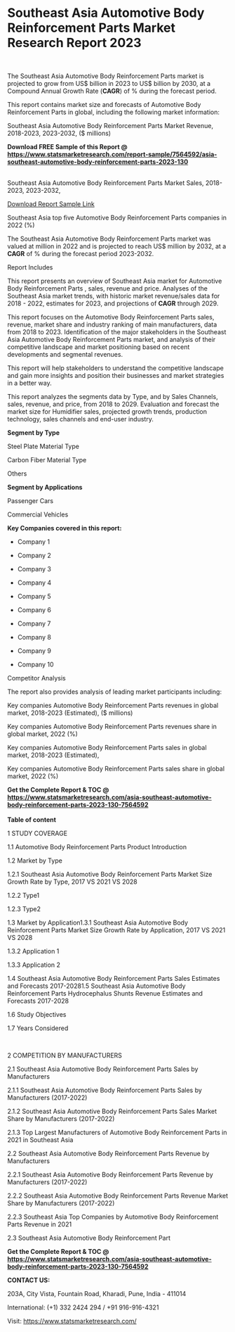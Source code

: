 <h1>Southeast Asia Automotive Body Reinforcement Parts Market Research Report 2023</h1><br/><p>The Southeast Asia Automotive Body Reinforcement Parts market is projected to grow from US$ billion in 2023 to US$ billion by 2030, at a Compound Annual Growth Rate (<strong>CAGR</strong>) of % during the forecast period.</p><p>
 
 This report contains market size and forecasts of Automotive Body Reinforcement Parts in global, including the following market information:</p><p>
 
 Southeast Asia Automotive Body Reinforcement Parts Market Revenue, 2018-2023, 2023-2032, ($ millions)</p><div><b>Download FREE Sample of this Report @ <a href="https://www.statsmarketresearch.com/download-free-sample/7564592/asia-southeast-automotive-body-reinforcement-parts-2023-130">https://www.statsmarketresearch.com/report-sample/7564592/asia-southeast-automotive-body-reinforcement-parts-2023-130</a></b></div><br><p>
 
 Southeast Asia Automotive Body Reinforcement Parts Market Sales, 2018-2023, 2023-2032,</p><p><a href="https://www.statsmarketresearch.com/download-free-sample/7564592/asia-southeast-automotive-body-reinforcement-parts-2023-130">Download Report Sample Link</a></p><p>
 
 Southeast Asia top five Automotive Body Reinforcement Parts companies in 2022 (%)</p><p>
 
 The Southeast Asia Automotive Body Reinforcement Parts market was valued at million in 2022 and is projected to reach US$ million by 2032, at a <strong>CAGR</strong> of % during the forecast period 2023-2032.</p><p>
 
 Report Includes</p><p>
 
 This report presents an overview of Southeast Asia market for Automotive Body Reinforcement Parts , sales, revenue and price. Analyses of the Southeast Asia market trends, with historic market revenue/sales data for 2018 - 2022, estimates for 2023, and projections of <strong>CAGR</strong> through 2029.</p><p>
 
 This report focuses on the Automotive Body Reinforcement Parts sales, revenue, market share and industry ranking of main manufacturers, data from 2018 to 2023. Identification of the major stakeholders in the Southeast Asia Automotive Body Reinforcement Parts market, and analysis of their competitive landscape and market positioning based on recent developments and segmental revenues.</p><p>
 
 This report will help stakeholders to understand the competitive landscape and gain more insights and position their businesses and market strategies in a better way.</p><p>
 
 This report analyzes the segments data by Type, and by Sales Channels, sales, revenue, and price, from 2018 to 2029. Evaluation and forecast the market size for Humidifier sales, projected growth trends, production technology, sales channels and end-user industry.</p><p>
 
  <strong>Segment by Type</strong></p><p>
 
 Steel Plate Material Type</p><p>Carbon Fiber Material Type</p><p>Others</p><p>
 
 <strong> Segment <strong><strong>by Applications</strong></strong></strong></p><p>
 
 Passenger Cars</p><p>Commercial Vehicles</p><p><strong>Key Companies covered in this report:</strong></p><p>
 
 </p><ul><p></p><li>Company 1</li><p></p><li>Company 2</li><p></p><li>Company 3</li><p></p><li>Company 4</li><p></p><li>Company 5</li><p></p><li>Company 6</li><p></p><li>Company 7</li><p></p><li>Company 8</li><p></p><li>Company 9</li><p></p><li>Company 10</li><p></p></ul><p>Competitor Analysis</p><p>
 
 The report also provides analysis of leading market participants including:</p><p>
 
 Key companies Automotive Body Reinforcement Parts revenues in global market, 2018-2023 (Estimated), ($ millions)</p><p>
 
 Key companies Automotive Body Reinforcement Parts revenues share in global market, 2022 (%)</p><p>
 
 Key companies Automotive Body Reinforcement Parts sales in global market, 2018-2023 (Estimated),</p><p>
 
 Key companies Automotive Body Reinforcement Parts sales share in global market, 2022 (%)</p><div><b>Get the Complete Report & TOC @ <a href="https://www.statsmarketresearch.com/asia-southeast-automotive-body-reinforcement-parts-2023-130-7564592">https://www.statsmarketresearch.com/asia-southeast-automotive-body-reinforcement-parts-2023-130-7564592</a></b></div><br><b>Table of content</b><p>1 STUDY COVERAGE<br />
 
 1.1 Automotive Body Reinforcement Parts Product Introduction<br />
 
 1.2 Market by Type<br />
 
 1.2.1 Southeast Asia Automotive Body Reinforcement Parts Market Size Growth Rate by Type, 2017 VS 2021 VS 2028<br />
 
 1.2.2 Type1<br />
 
 1.2.3 Type2<br />
 
 1.3 Market by Application1.3.1 Southeast Asia Automotive Body Reinforcement Parts Market Size Growth Rate by Application, 2017 VS 2021 VS 2028<br />
 
 1.3.2 Application 1<br />
 
 1.3.3 Application 2<br />
 
 1.4 Southeast Asia Automotive Body Reinforcement Parts Sales Estimates and Forecasts 2017-20281.5 Southeast Asia Automotive Body Reinforcement Parts Hydrocephalus Shunts Revenue Estimates and Forecasts 2017-2028<br />
 
 1.6 Study Objectives<br />
 
 1.7 Years Considered<br />
 
 <br />
 
 2 COMPETITION BY MANUFACTURERS<br />
 
 2.1 Southeast Asia Automotive Body Reinforcement Parts Sales by Manufacturers<br />
 
 2.1.1 Southeast Asia Automotive Body Reinforcement Parts Sales by Manufacturers (2017-2022)<br />
 
 2.1.2 Southeast Asia Automotive Body Reinforcement Parts Sales Market Share by Manufacturers (2017-2022)<br />
 
 2.1.3 Top Largest Manufacturers of Automotive Body Reinforcement Parts in 2021 in Southeast Asia<br />
 
 2.2 Southeast Asia Automotive Body Reinforcement Parts Revenue by Manufacturers<br />
 
 2.2.1 Southeast Asia Automotive Body Reinforcement Parts Revenue by Manufacturers (2017-2022)<br />
 
 2.2.2 Southeast Asia Automotive Body Reinforcement Parts Revenue Market Share by Manufacturers (2017-2022)<br />
 
 2.2.3 Southeast Asia Top Companies by Automotive Body Reinforcement Parts Revenue in 2021<br />
 
 2.3 Southeast Asia Automotive Body Reinforcement Part<br><div><b>Get the Complete Report & TOC @ <a href="https://www.statsmarketresearch.com/asia-southeast-automotive-body-reinforcement-parts-2023-130-7564592">https://www.statsmarketresearch.com/asia-southeast-automotive-body-reinforcement-parts-2023-130-7564592</a></b></div></p>
 
 <b>CONTACT US:</b><br>
 
 203A, City Vista, Fountain Road, Kharadi, Pune, India - 411014 <br>
 
 International: (+1) 332 2424 294 / +91 916-916-4321<br>
 
 Visit: <a href="https://www.statsmarketresearch.com/">https://www.statsmarketresearch.com/</a>
 
 <br>